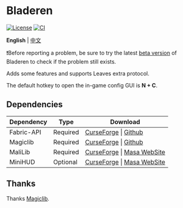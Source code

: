 # Bladeren

[![License](https://img.shields.io/github/license/LeavesMC/Bladeren?style=flat-square)](https://github.com/LeavesMC/Bladeren/blob/master/LICENSE)
[![CI](https://img.shields.io/github/actions/workflow/status/LeavesMC/Bladeren/build.yml?label=Build&style=flat-square)](https://github.com/LeavesMC/Bladeren/actions/workflows/build.yml)

**English** | [中文](./README_cn.md)

❗Before reporting a problem, be sure to try the latest [beta version](https://github.com/LeavesMC/Bladeren/actions) of Bladeren to check if the problem still exists.

Adds some features and supports Leaves extra protocol.

The default hotkey to open the in-game config GUI is **N + C**.

## Dependencies

| Dependency             | Type     | Download                                                                                                                                           |
|------------------------|----------|----------------------------------------------------------------------------------------------------------------------------------------------------|
| Fabric-API             | Required | [CurseForge](https://www.curseforge.com/minecraft/mc-mods/fabric-api) &#124; [Github](https://github.com/FabricMC/fabric)                          |
| Magiclib               | Required | [CurseForge](https://www.curseforge.com/minecraft/mc-mods/magiclib) &#124; [Github](https://github.com/Hendrix-Shen/Magiclib)                      |
| MaliLib                | Required | [CurseForge](https://www.curseforge.com/minecraft/mc-mods/malilib) &#124; [Masa WebSite](https://masa.dy.fi/mcmods/client_mods/?mod=malilib)       |
| MiniHUD                | Optional | [CurseForge](https://www.curseforge.com/minecraft/mc-mods/minihud) &#124; [Masa WebSite](https://masa.dy.fi/mcmods/client_mods/?mod=minihud)       |


## Thanks

Thanks [Magiclib](https://github.com/Hendrix-Shen/Magiclib).

